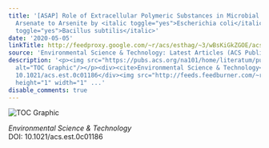 ```yaml
---
title: '[ASAP] Role of Extracellular Polymeric Substances in Microbial Reduction of
  Arsenate to Arsenite by <italic toggle="yes">Escherichia coli</italic> and <italic
  toggle="yes">Bacillus subtilis</italic>'
date: '2020-05-05'
linkTitle: http://feedproxy.google.com/~r/acs/esthag/~3/wBsKiGkZGOE/acs.est.0c01186
source: 'Environmental Science & Technology: Latest Articles (ACS Publications)'
description: '<p><img src="https://pubs.acs.org/na101/home/literatum/publisher/achs/journals/content/esthag/0/esthag.ahead-of-print/acs.est.0c01186/20200505/images/medium/es0c01186_0008.gif"
  alt="TOC Graphic"/></p><div><cite>Environmental Science & Technology</cite></div><div>DOI:
  10.1021/acs.est.0c01186</div><img src="http://feeds.feedburner.com/~r/acs/esthag/~4/wBsKiGkZGOE"
  height="1" width="1" ...'
disable_comments: true
---
```

<p><img src="https://pubs.acs.org/na101/home/literatum/publisher/achs/journals/content/esthag/0/esthag.ahead-of-print/acs.est.0c01186/20200505/images/medium/es0c01186_0008.gif" alt="TOC Graphic"/></p><div><cite>Environmental Science & Technology</cite></div><div>DOI: 10.1021/acs.est.0c01186</div><img src="http://feeds.feedburner.com/~r/acs/esthag/~4/wBsKiGkZGOE" height="1" width="1" ...